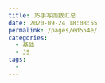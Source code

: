 ```yaml
---
title: JS手写函数汇总
date: 2020-09-24 18:08:55
permalink: /pages/ed554e/
categories: 
  - 基础
  - JS
tags: 
  - 
---
```


